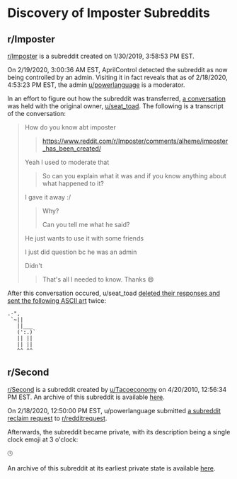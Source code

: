# Discovery of Imposter Subreddits

## r/Imposter

[r/Imposter](https://www.reddit.com/r/imposter) is a subreddit created on <time datetime="2019-01-30T20:58:53+00:00">1/30/2019, 3:58:53 PM EST</time>.

On <time datetime="2020-02-19T08:00:36.554Z">2/19/2020, 3:00:36 AM EST</time>, AprilControl detected the subreddit as now being controlled by an admin. Visiting it in fact reveals that as of <time datetime="2020-02-18T21:53:23+00:00">2/18/2020, 4:53:23 PM EST</time>, the admin [u/powerlanguage](https://www.reddit.com/user/powerlanguage) is a moderator.

In an effort to figure out how the subreddit was transferred, [a conver](https://cdn.discordapp.com/attachments/671504659462225946/679915855722840154/unknown.png)[sation](https://cdn.discordapp.com/attachments/671504659462225946/679916710752550971/unknown.png) was held with the original owner, [u/seat_toad](https://www.reddit.com/user/seat_toad). The following is a transcript of the conversation:

> How do you know abt imposter
>
> > https://www.reddit.com/r/Imposter/comments/alheme/imposter_has_been_created/
>
> Yeah I used to moderate that
>
> > So can you explain what it was and if you know anything about what happened to it?
>
> I gave it away :/
>
> > Why?
> >
> > Can you tell me what he said?
>
> He just wants to use it with some friends
>
> I just did question bc he was an admin
>
> Didn't
>
> > That's all I needed to know. Thanks 😄

After this conversation occured, u/seat_toad [deleted their responses and sent the following ASCII art](https://cdn.discordapp.com/attachments/671504659462225946/680325561117311051/unknown.png) twice:

```
.-",
 `~||
   ||___
   (':.)`
   || ||
   || ||
   ^^ ^^
```

## r/Second

[r/Second](https://reddit.com/r/second) is a subreddit created by [u/Tacoeconomy](https://www.reddit.com/user/Tacoeconomy) on <time datetime="2010-04-20T16:56:34.000Z">4/20/2010, 12:56:34 PM EST</time>. An archive of this subreddit is available [here](https://web.archive.org/web/20120124132042/http://www.reddit.com/r/Second).

On <time datetime="2020-02-18T17:50:00.000Z">2/18/2020, 12:50:00 PM EST</time>, u/powerlanguage submitted [a subreddit reclaim request](https://www.reddit.com/r/redditrequest/comments/f5vnvt/requesting_rsecond_only_mod_inactive/) to [r/redditrequest](https://www.reddit.com/r/redditrequest).

Afterwards, the subreddit became private, with its description being a single clock emoji at 3 o'clock:

```
🕒
```

An archive of this subreddit at its earliest private state is available [here](https://web.archive.org/web/20200219085825/https://www.reddit.com/r/second/).
